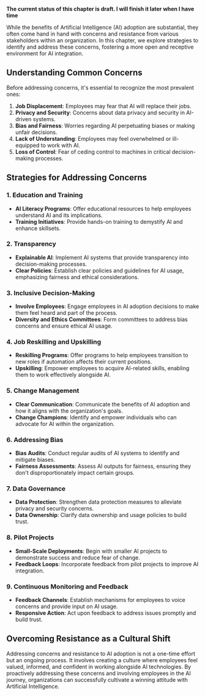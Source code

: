 **The current status of this chapter is draft. I will finish it later when I have time**

While the benefits of Artificial Intelligence (AI) adoption are substantial, they often come hand in hand with concerns and resistance from various stakeholders within an organization. In this chapter, we explore strategies to identify and address these concerns, fostering a more open and receptive environment for AI integration.

Understanding Common Concerns
-----------------------------

Before addressing concerns, it's essential to recognize the most prevalent ones:

1. **Job Displacement**: Employees may fear that AI will replace their jobs.
2. **Privacy and Security**: Concerns about data privacy and security in AI-driven systems.
3. **Bias and Fairness**: Worries regarding AI perpetuating biases or making unfair decisions.
4. **Lack of Understanding**: Employees may feel overwhelmed or ill-equipped to work with AI.
5. **Loss of Control**: Fear of ceding control to machines in critical decision-making processes.

Strategies for Addressing Concerns
----------------------------------

### 1. **Education and Training**

* **AI Literacy Programs**: Offer educational resources to help employees understand AI and its implications.
* **Training Initiatives**: Provide hands-on training to demystify AI and enhance skillsets.

### 2. **Transparency**

* **Explainable AI**: Implement AI systems that provide transparency into decision-making processes.
* **Clear Policies**: Establish clear policies and guidelines for AI usage, emphasizing fairness and ethical considerations.

### 3. **Inclusive Decision-Making**

* **Involve Employees**: Engage employees in AI adoption decisions to make them feel heard and part of the process.
* **Diversity and Ethics Committees**: Form committees to address bias concerns and ensure ethical AI usage.

### 4. **Job Reskilling and Upskilling**

* **Reskilling Programs**: Offer programs to help employees transition to new roles if automation affects their current positions.
* **Upskilling**: Empower employees to acquire AI-related skills, enabling them to work effectively alongside AI.

### 5. **Change Management**

* **Clear Communication**: Communicate the benefits of AI adoption and how it aligns with the organization's goals.
* **Change Champions**: Identify and empower individuals who can advocate for AI within the organization.

### 6. **Addressing Bias**

* **Bias Audits**: Conduct regular audits of AI systems to identify and mitigate biases.
* **Fairness Assessments**: Assess AI outputs for fairness, ensuring they don't disproportionately impact certain groups.

### 7. **Data Governance**

* **Data Protection**: Strengthen data protection measures to alleviate privacy and security concerns.
* **Data Ownership**: Clarify data ownership and usage policies to build trust.

### 8. **Pilot Projects**

* **Small-Scale Deployments**: Begin with smaller AI projects to demonstrate success and reduce fear of change.
* **Feedback Loops**: Incorporate feedback from pilot projects to improve AI integration.

### 9. **Continuous Monitoring and Feedback**

* **Feedback Channels**: Establish mechanisms for employees to voice concerns and provide input on AI usage.
* **Responsive Action**: Act upon feedback to address issues promptly and build trust.

Overcoming Resistance as a Cultural Shift
-----------------------------------------

Addressing concerns and resistance to AI adoption is not a one-time effort but an ongoing process. It involves creating a culture where employees feel valued, informed, and confident in working alongside AI technologies. By proactively addressing these concerns and involving employees in the AI journey, organizations can successfully cultivate a winning attitude with Artificial Intelligence.
